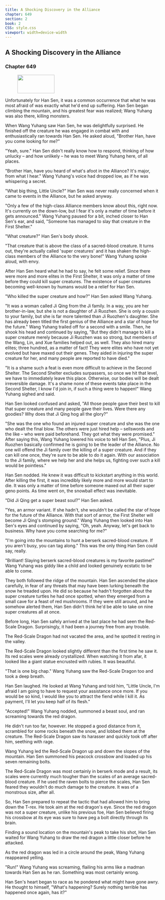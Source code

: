 ```yaml
---
title: A Shocking Discovery in the Alliance
chapter: 649
section: 2
book: 2
CSS: style.css
viewport: width=device-width
---
```


## A Shocking Discovery in the Alliance

### Chapter 649

<figure>
	<img src="../Images/gem.gif" alt="" id="gem" width="120" height="60" />
</figure>

Unfortunately for Han Sen, it was a common occurrence that what he was most afraid of was exactly what he'd end up suffering. Han Sen began climbing the mountain, and his greatest fear was realized; Wang Yuhang was also there, killing monsters.

When Wang Yuhang saw Han Sen, he was delightfully surprised. He finished off the creature he was engaged in combat with and enthusiastically ran towards Han Sen. He asked aloud, "Brother Han, have you come looking for me?"

"Yeah, sure." Han Sen didn't really know how to respond, thinking of how unlucky – and how unlikely – he was to meet Wang Yuhang here, of all places.

"Brother Han, have you heard of what's afoot in the Alliance? It's major, from what I hear." Wang Yuhang's voice had dropped low, as if he was whispering a secret.

"What big thing, Little Uncle?" Han Sen was never really concerned when it came to events in the Alliance, but he asked anyway.

"Only a few of the high-class Alliance members know about this, right now. It's currently on the down-low, but I fear it's only a matter of time before it gets announced." Wang Yuhang paused for a bit, inched closer to Han Sen's ear, and said, "Someone has managed to slay that creature in the First Shelter."

"What creature?" Han Sen's body shook.

"That creature that is above the class of a sacred-blood creature. It turns out, they're actually called 'super creatures' and it has shaken the high-class members of the Alliance to the very bone!" Wang Yuhang spoke aloud, with envy.

After Han Sen heard what he had to say, he felt some relief. Since there were more and more elites in the First Shelter, it was only a matter of time before they could kill super creatures. The existence of super creatures becoming well-known by humans would be a relief for Han Sen.

"Who killed the super creature and how?" Han Sen asked Wang Yuhang.

"It was a woman called Ji Qing from the Ji family. In a way, you are her brother-in-law, but she is not a daughter of Ji Ruozhen. She is only a cousin to your family, but she is far more talented than Ji Ruozhen's daughter. She has already been titled the first genius of the Alliance and a star of hope for the future." Wang Yuhang trailed off for a second with a smile. Then, he shook his head and continued by saying, "But they didn't manage to kill a super creature merely because Ji Ruozhen was so strong, but members of the Wang, Lin, and Xue families helped out, as well. They also hired many elites; three hundred, as a matter of fact! They were elites who have not yet evolved but have maxed out their genes. They aided in injuring the super creature for her, and many people are reported to have died."

"It is a shame such a feat is even more difficult to achieve in the Second Shelter. The Second Shelter excludes surpassers, so once we hit that level, we have to immediately leave this place. Otherwise, our bodies will be dealt irreversible damage. It's a shame none of these events take place in the Second Shelter, I know I'd join in, if such a thing were to happen!" Wang Yuhang sighed and said.

Han Sen looked confused and asked, "All those people gave their best to kill that super creature and many people gave their lives. Were there any goodies? Why does that Ji Qing hog all the glory?"

"She was the one who found an injured super creature and she was the one who dealt the final blow. The others were just hired help – sellswords and the like – who were paid beforehand. They got what they were promised." After saying this, Wang Yuhang lowered his voice to tell Han Sen, "Plus, Ji Ruozhen basically confirmed he is going to be the leader of the Alliance. No one will offend the Ji family over the killing of a super creature. And if they can kill one once, they're sure to be able to do it again. With our association to the Ji family, where we help her and she helps us, fighting over such a kill would be pointless."

Han Sen nodded. He knew it was difficult to kickstart anything in this world. After killing the first, it was incredibly likely more and more would start to die. It was only a matter of time before someone maxed out all their super geno points. As time went on, the snowball effect was inevitable.

"Did Ji Qing get a super beast soul?" Han Sen asked.

"Yes, an armor variant. If she hadn't, she wouldn't be called the star of hope for the future of the Alliance. With that sort of armor, the First Shelter will become Ji Qing's stomping ground." Wang Yuhang then looked into Han Sen's eyes and continued by saying, "Oh, yeah. Anyway, let's get back to business. Why have you come searching for me?"

"I'm going into the mountains to hunt a berserk sacred-blood creature. If you aren't busy, you can tag along." This was the only thing Han Sen could say, really.

"Brilliant! Slaying berserk sacred-blood creatures is my favorite pastime!" Wang Yuhang was giddy like a child and looked genuinely ecstatic to be able to come.

They both followed the ridge of the mountain. Han Sen ascended the place carefully, in fear of any threats that may have been lurking beneath the snow he treaded upon. He did so because he hadn't forgotten about the super creature turtles he had once spotted, when they emerged from a small cave for a feast of red mushrooms. If they were still around, and he somehow alerted them, Han Sen didn't think he'd be able to take on nine super creatures all at once.

Before long, Han Sen safely arrived at the last place he had seen the Red-Scale Dragon. Surprisingly, it had been a journey free from any trouble.

The Red-Scale Dragon had not vacated the area, and he spotted it resting in the valley.

The Red-Scale Dragon looked slightly different than the first time he saw it. Its red scales were already crystallized. When watching it from afar, it looked like a giant statue encrusted with rubies. It was beautiful.

"That is one big chap." Wang Yuhang saw the Red-Scale Dragon too and took a deep breath.

Han Sen laughed. He looked at Wang Yuhang and told him, "Little Uncle, I'm afraid I am going to have to request your assistance once more. If you would be so kind, I would like you to attract the fiend while I kill it. As payment, I'll let you keep half of its flesh."

"Accepted!" Wang Yuhang nodded, summoned a beast soul, and ran screaming towards the red dragon.

He didn't run too far, however. He stopped a good distance from it, scrambled for some rocks beneath the snow, and lobbed them at the creature. The Red-Scale Dragon saw its harasser and quickly took off after him, seething with rage.

Wang Yuhang led the Red-Scale Dragon up and down the slopes of the mountain. Han Sen summoned his peacock crossbow and loaded up his seven remaining bolts.

The Red-Scale Dragon was most certainly in berserk mode and a result, its scales were currently much tougher than the scales of an average sacred-blood creature. If he used the raven bolts to pierce the scales, Han Sen feared they wouldn't do much damage to the creature. It was of a monstrous size, after all.

So, Han Sen prepared to repeat the tactic that had allowed him to bring down the T-rex. He took aim at the red dragon's eye. Since the red dragon was not a super creature, unlike his previous foe, Han Sen believed firing his crossbow at its eye was sure to have peg a bolt directly through its brain.

Finding a sound location on the mountain's peak to take his shot, Han Sen waited for Wang Yuhang to draw the red dragon a little closer before he attacked.

As the red dragon was led in a circle around the peak, Wang Yuhang reappeared yelling.

"Run!" Wang Yuhang was screaming, flailing his arms like a madman towards Han Sen as he ran. Something was most certainly wrong.

Han Sen's heart began to race as he pondered what might have gone awry. He thought to himself, "What's happening? Surely nothing terrible has happened once again, has it?"